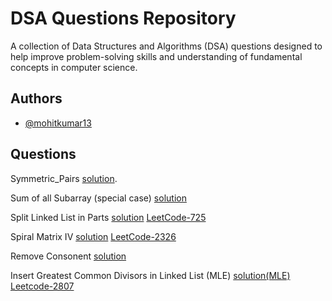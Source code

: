 
# DSA Questions Repository



A collection of Data Structures and Algorithms (DSA) questions designed to help improve problem-solving skills and understanding of fundamental concepts in computer science.



## Authors

- [@mohitkumar13](https://github.com/mohitverma13)


## Questions
Symmetric_Pairs [solution](https://github.com/mohitverma13/DSA_Questions/blob/main/Symmetric_Pairs.cpp).

Sum of all Subarray (special case) [solution](https://github.com/mohitverma13/DSA_Questions/blob/main/sum_of_all_subarray.cpp)

Split Linked List in Parts [solution](https://github.com/mohitverma13/DSA_Questions/blob/main/Split_Linked_List_in_Parts.cpp) [LeetCode-725](https://leetcode.com/problems/split-linked-list-in-parts/description/)

Spiral Matrix IV [solution](https://github.com/mohitverma13/DSA_Questions/blob/main/SpiralMatrix4.cpp) [LeetCode-2326](https://leetcode.com/problems/spiral-matrix-iv/description/)

Remove Consonent [solution](https://github.com/mohitverma13/DSA_Questions/blob/main/remove_Consonent.cpp)

Insert Greatest Common Divisors in Linked List (MLE) [solution(MLE)](https://github.com/mohitverma13/DSA_Questions/blob/main/InsertGCDinLL.cpp) [Leetcode-2807](https://leetcode.com/problems/insert-greatest-common-divisors-in-linked-list/description/)
